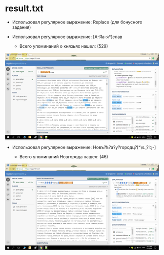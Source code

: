 # result.txt


+ Использовал регулярное выражение: Replace (для бонусного задания)

+ Использовал регулярное выражение: [А-Яа-я*]слав

     - Всего упоминаний о князьях нашел: (529)
     
![](https://github.com/nbayarsaykhan/result.txt/blob/master/.%D1%81%D0%BB%D0%B0%D0%B2..png)    

+ Использовал регулярное выражение: Новъ?ѣ?а?у?городц?[^\s.,\?!:;-]

     - Всего упоминаний Новгорода нашел: (46)

![](https://github.com/nbayarsaykhan/result.txt/blob/master/%D0%9D%D0%BE%D0%B2%D0%B3%D0%BE%D1%80%D0%BE%D0%B4.png)
